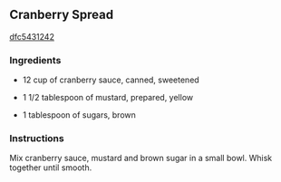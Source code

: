 ## Cranberry Spread

[dfc5431242](http://www.food.com/recipe/cranberry-spread-52684)

### Ingredients

 - 12 cup of cranberry sauce, canned, sweetened

 - 1 1/2 tablespoon of mustard, prepared, yellow

 - 1 tablespoon of sugars, brown

### Instructions

Mix cranberry sauce, mustard and brown sugar in a small bowl. Whisk together until smooth.